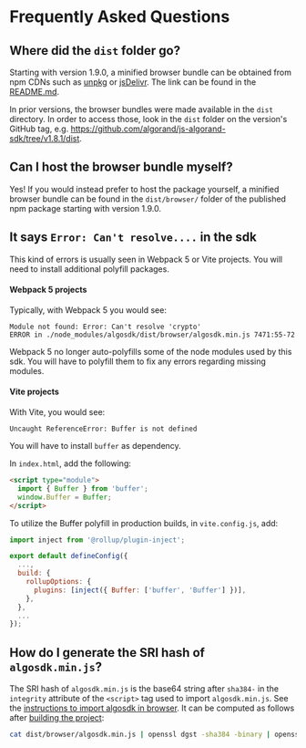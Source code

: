 # Frequently Asked Questions

## Where did the `dist` folder go?

Starting with version 1.9.0, a minified browser bundle can be obtained from npm CDNs such as [unpkg](https://unpkg.com/) or [jsDelivr](https://www.jsdelivr.com/). The link can be found in the [README.md](README.md).

In prior versions, the browser bundles were made available in the `dist` directory. In order to access those, look in the `dist` folder on the version's GitHub tag, e.g. https://github.com/algorand/js-algorand-sdk/tree/v1.8.1/dist.

## Can I host the browser bundle myself?

Yes! If you would instead prefer to host the package yourself, a minified browser bundle can be found in the `dist/browser/` folder of the published npm package starting with version 1.9.0.

## It says `Error: Can't resolve....` in the sdk

This kind of errors is usually seen in Webpack 5 or Vite projects. You will need to install additional polyfill packages.

#### Webpack 5 projects

Typically, with Webpack 5 you would see:

```
Module not found: Error: Can't resolve 'crypto'
ERROR in ./node_modules/algosdk/dist/browser/algosdk.min.js 7471:55-72
```

Webpack 5 no longer auto-polyfills some of the node modules used by this sdk. You will have to polyfill them to fix any errors regarding missing modules.

#### Vite projects

With Vite, you would see:

```
Uncaught ReferenceError: Buffer is not defined
```

You will have to install `buffer` as dependency.

In `index.html`, add the following:

```html
<script type="module">
  import { Buffer } from 'buffer';
  window.Buffer = Buffer;
</script>
```

To utilize the Buffer polyfill in production builds, in `vite.config.js`, add:

```js
import inject from '@rollup/plugin-inject';

export default defineConfig({
  ...,
  build: {
    rollupOptions: {
      plugins: [inject({ Buffer: ['buffer', 'Buffer'] })],
    },
  },
  ...
});
```

## How do I generate the SRI hash of `algosdk.min.js`?

The SRI hash of `algosdk.min.js` is the base64 string after `sha384-` in the `integrity` attribute of the `<script>` tag used to import `algosdk.min.js`.
See the [instructions to import algosdk in browser](./README.md#Browser).
It can be computed as follows after [building the project](./README.md#building):

```bash
cat dist/browser/algosdk.min.js | openssl dgst -sha384 -binary | openssl base64 -A
```
